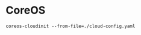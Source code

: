 <!-- -*- coding: utf-8-unix; -*-
     Danil Kutkevich's reference cards <http://kutkevich.org/rc>.
     Copyright (C) 2015 Danil Kutkevich <danil@kutkevich.org>

     This reference cards is licensed under the Creative Commons
     Attribution-Share Alike 3.0 Unported License. To view a copy of this
     license, see the COPYING file or visit
     <http://creativecommons.org/licenses/by-sa/3.0/> or send a letter to
     Creative Commons, 171 Second Street, Suite 300, San Francisco,
     California, 94105, USA. -->


CoreOS
======

    coreos-cloudinit --from-file=./cloud-config.yaml
